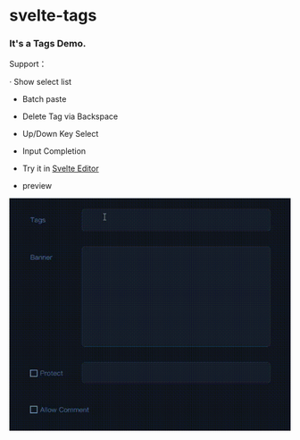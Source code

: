 # svelte-tags

### It's a Tags Demo.

Support：

· Show select list
- Batch paste
- Delete Tag via Backspace
- Up/Down Key Select
- Input Completion

- Try it in [Svelte Editor](https://svelte.dev/repl/47463db1c75f4e6bb265dedf59141944?version=3.42.3)

- preview


![](20210827_000108.gif)
